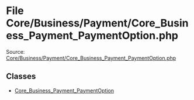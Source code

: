 File Core/Business/Payment/Core_Business_Payment_PaymentOption.php
=========
Source: [Core/Business/Payment/Core_Business_Payment_PaymentOption.php](https://github.com/PrestaShop/PrestaShop/blob/1.6.1.1/Core/Business/Payment/Core_Business_Payment_PaymentOption.php)


Classes
-------

* [Core_Business_Payment_PaymentOption](class.Core_Business_Payment_PaymentOption.md)

